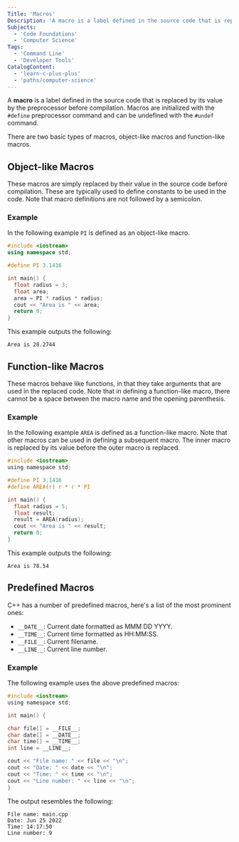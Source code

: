 ```yaml
---
Title: 'Macros'
Description: 'A macro is a label defined in the source code that is replaced by its value by the preprocessor before compilation.'
Subjects:
  - 'Code Foundations'
  - 'Computer Science'
Tags:
  - 'Command Line'
  - 'Developer Tools'
CatalogContent:
  - 'learn-c-plus-plus'
  - 'paths/computer-science'
---
```


A **macro** is a label defined in the source code that is replaced by its value by the preprocessor before compilation. Macros are initialized with the `#define` preprocessor command and can be undefined with the `#undef` command.

There are two basic types of macros, object-like macros and function-like macros.

## Object-like Macros

These macros are simply replaced by their value in the source code before compilation. These are typically used to define constants to be used in the code. Note that macro definitions are not followed by a semicolon.

### Example

In the following example `PI` is defined as an object-like macro.

```cpp
#include <iostream>
using namespace std;

#define PI 3.1416

int main() {
  float radius = 3;
  float area;
  area = PI * radius * radius;
  cout << "Area is " << area;
  return 0;
}
```

This example outputs the following:

```shell
Area is 28.2744
```

## Function-like Macros

These macros behave like functions, in that they take arguments that are used in the replaced code. Note that in defining a function-like macro, there cannot be a space between the macro name and the opening parenthesis.

### Example

In the following example `AREA` is defined as a function-like macro. Note that other macros can be used in defining a subsequent macro. The inner macro is replaced by its value before the outer macro is replaced.

```c
#include <iostream>
using namespace std;

#define PI 3.1416
#define AREA(r) r * r * PI

int main() {
  float radius = 5;
  float result;
  result = AREA(radius);
  cout << "Area is " << result;
  return 0;
}
```

This example outputs the following:

```shell
Area is 78.54
```

## Predefined Macros

C++ has a number of predefined macros, here's a list of the most prominent ones:

- `__DATE__`: Current date formatted as MMM DD YYYY.
- `__TIME__`: Current time formatted as HH:MM:SS.
- `__FILE__`: Current filename.
- `__LINE__`: Current line number.

### Example

The following example uses the above predefined macros:

```c
#include <iostream>
using namespace std;

int main() {

char file[] = __FILE__;
char date[] = __DATE__;
char time[] = __TIME__;
int line = __LINE__;

cout << "File name: " << file << "\n";
cout << "Date: " << date << "\n";
cout << "Time: " << time << "\n";
cout << "Line number: " << line << "\n";
}
```

The output resembles the following:

```shell
File name: main.cpp
Date: Jun 25 2022
Time: 14:17:50
Line number: 9
```
